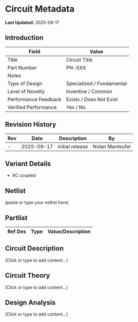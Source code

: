 # Circuit Metadata

**Last Updated:** 2025-09-17

## Introduction

| Field                  | Value                     |
| ---------------------- | ------------------------- |
| Title                  | Circuit Title |
| Part Number            | PN-XXX |
| Notes                  |  |
| Type of Design         | Specialized / Fundamental |
| Level of Novelty       | Inventive / Common |
| Performance Feedback   | Exists / Does Not Exist |
| Verified Performance   | Yes / No |

## Revision History

| Rev | Date | Description | By |
| --- | ---- | ----------- | -- |
| - | 2025-09-17 | initial release | Nolan Manteufel |

## Variant Details

- AC coupled

## Netlist

(paste or type your netlist here)

## Partlist

| Ref Des | Type | Value/Description |
| ------- | ---- | ----------------- |

## Circuit Description

(Click or type to add content…)

## Circuit Theory

(Click or type to add content…)

## Design Analysis

(Click or type to add content…)
